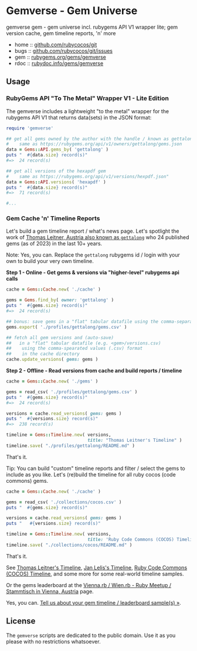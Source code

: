 # Gemverse - Gem Universe

gemverse gem - gem universe incl. rubygems API V1 wrapper lite; gem version cache, gem timeline reports, 'n' more



* home  :: [github.com/rubycocos/git](https://github.com/rubycocos/git)
* bugs  :: [github.com/rubycocos/git/issues](https://github.com/rubycocos/git/issues)
* gem   :: [rubygems.org/gems/gemverse](https://rubygems.org/gems/gemverse)
* rdoc  :: [rubydoc.info/gems/gemverse](http://rubydoc.info/gems/gemverse)





## Usage


### RubyGems API "To The Metal" Wrapper V1 - Lite Edition

The gemverse includes a lightweight "to the metal"
wrapper for the rubygems API V1
that returns data(sets) in the JSON format:

``` ruby
require 'gemverse'

## get all gems owned by the author with the handle / known as gettalong
#    same as https://rubygems.org/api/v1/owners/gettalong/gems.json
data = Gems::API.gems_by( 'gettalong' )
puts "  #{data.size} record(s)"
#=>  24 record(s)

## get all versions of the hexapdf gem
#    same as https://rubygems.org/api/v1/versions/hexpdf.json"
data = Gems::API.versions( 'hexapdf' )
puts "  #{data.size} record(s)"
#=>  71 record(s)

#...
```


### Gem Cache 'n' Timeline Reports

Let's build a gem timeline report / what's news page.
Let's spotlight the work of [Thomas Leitner, Austria also known as `gettalong`](https://rubygems.org/profiles/gettalong)
who 24 published gems (as of 2023) in the last 10+ years.

Note:  Yes, you can. Replace the `gettalong`  rubygems id / login with your own to build your very own timeline.


**Step 1 - Online - Get gems & versions via "higher-level" rubygems api calls**

``` ruby
cache = Gems::Cache.new( './cache' )

gems = Gems.find_by( owner: 'gettalong' )
puts "  #{gems.size} record(s)"
#=>  24 record(s)

## bonus: save gems in a "flat" tabular datafile using the comma-separated values (.csv) format
gems.export( './profiles/gettalong/gems.csv' )

## fetch all gem versions and (auto-save)
##   in a "flat" tabular datafile (e.g. <gem>/versions.csv)
##    using the comma-spearated values (.csv) format
##    in the cache directory
cache.update_versions( gems: gems )
```


**Step 2 - Offline - Read versions from cache and build reports / timeline**

``` ruby
cache = Gems::Cache.new( './gems' )

gems = read_csv( './profiles/gettalong/gems.csv' )
puts "  #{gems.size} record(s)"
#=>  24 record(s)

versions = cache.read_versions( gems: gems )
puts "  #{versions.size} record(s)"
#=>  238 record(s)

timeline = Gems::Timeline.new( versions,
                               title: "Thomas Leitner's Timeline" )
timeline.save( "./profiles/gettalong/README.md" )
```


That's it.



Tip:  You can build "custom" timeline reports
and filter / select the gems to include as you like.
Let's (re)build the timeline for all ruby cocos (code commons)
gems.

``` ruby
cache = Gems::Cache.new( './cache' )

gems = read_csv( './collections/cocos.csv' )
puts "  #{gems.size} record(s)"

versions = cache.read_versions( gems: gems )
puts "   #{versions.size} record(s)"

timeline = Gems::Timeline.new( versions,
                               title: 'Ruby Code Commons (COCOS) Timeline' )
timeline.save( "./collections/cocos/README.md" )
```

That's it.


See
[Thomas Leitner's Timeline](https://github.com/rubycocos/gems/tree/master/profiles/gettalong),
[Jan Lelis's Timeline](https://github.com/rubycocos/gems/tree/master/profiles/janlelis),
[Ruby Code Commons (COCOS) Timeline](https://github.com/rubycocos/gems/tree/master/collections/cocos), and some more
for some real-world timeline samples.

Or the gems leaderboard at the [Vienna.rb / Wien.rb - Ruby Meetup / Stammtisch in Vienna, Austria](https://viennarb.github.io/) page.


Yes, you can. [Tell us about your gem timeline / leaderboard sample(s) »](https://github.com/rubycocos/git/issues).



## License

The `gemverse` scripts are dedicated to the public domain.
Use it as you please with no restrictions whatsoever.

